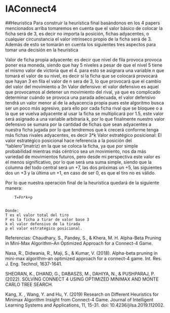 # IAConnect4

##Heuristica
Para construir la heurística final basándonos en los 4 papers mencionados arriba tomaremos en cuenta que el valor básico de colocar la ficha será de 3, es decir no importa la posición, fichas adyacentes, o cualquier circunstancia el valor intrínseco propio de la ficha será de 3. Además de esto se tomarán en cuenta los siguientes tres aspectos para tomar una decisión en la heurística

Valor de ficha propia adyacente: es decir que nivel de fila provoca provoca poner esa moneda, siendo que hay 5 niveles a pesar de que el nivel 5 tiene el mismo valor de victoria que el 4. para esto se asignara una variable n que tomará el valor de su nivel, es decir si la ficha que se colocará provocará que hayan 3 en fila el valor de n sera de 3, lo que provocará que el cambio del valor del movimiento a 3n
Valor defensivo: el valor defensivo es aquel que provocamos al detener un movimiento del rival, ya que es complicado determinar cuándo se provoca una parada adecuada, el valor defensivo tendrá un valor menor al de la adyacencia propia pues este algoritmo busca ser un poco más agresivo, para ello por cada ficha rival que se bloquee o a la que se vuelva adyacente al usar la ficha se multiplicará por 1.5, este valor será asignado a una variable arbitraria k, por lo que finalmente nuestro valor defensivo se sumara por la cantidad de fichas que sean adyacentes a nuestra ficha jugada por lo que tendremos que k crecerá conforme tenga más fichas rivales adyacentes, es decir 3*k
Valor estratégico posicional: El valor estratégico posicional hace referencia a la posición del “tablero”(matriz) en la que se coloca la ficha, ya que por simple probabilidad mientras más céntrico sea un movimiento, nos da más variedad de movimientos futuros, pero desde mi perspectiva este valor es el menos significativo, por lo que será una suma simple, siendo que la columna del todo central será un +7, las dos próximas un +5, las siguientes dos un +3 y la última un +1, en caso de ser 0, es que el tiro no es válido.


Por lo que nuestra operación final de la heurística quedará de la siguiente manera:

		T=Fn*k+p
		

	Donde:
	T es el valor total del tiro
	F es la ficha a tirar de valor base 3
	k el valor defensivo de la tirada
	p el valor estratégico posicional.




Referencias:
Chaudhary, S., Pandey, S., & Khera, M. H. Alpha-Beta Pruning in Mini-Max Algorithm–An Optimized Approach for a Connect-4 Game.

Nasa, R., Didwania, R., Maji, S., & Kumar, V. (2018). Alpha-beta pruning in mini-max algorithm–an optimized approach for a connect-4 game. Int. Res. J. Eng. Technol, 1637-1641.

SHEORAN, K., DHAND, G., DABASZS, M., DAHIYA, N., & PUSHPARAJ, P. (2022). SOLVING CONNECT 4 USING OPTIMIZED MINIMAX AND MONTE CARLO TREE SEARCH.

Kang, X. , Wang, Y. and Hu, Y. (2019) Research on Different Heuristics for Minimax Algorithm Insight from Connect-4 Game. Journal of Intelligent Learning Systems and Applications, 11, 15-31. doi: 10.4236/jilsa.2019.112002.
